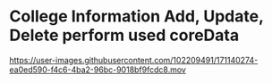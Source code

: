 # College Information Add, Update, Delete perform used coreData

https://user-images.githubusercontent.com/102209491/171140274-ea0ed590-f4c6-4ba2-96bc-9018bf9fcdc8.mov

